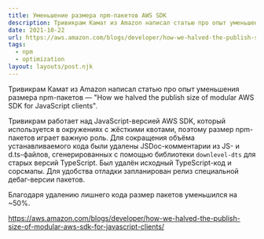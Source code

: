 ```yaml
---
title: Уменьшение размера npm-пакетов AWS SDK
description: Тривикрам Камат из Amazon написал статью про опыт уменьшения размера npm-пакетов
date: 2021-10-22
url: https://aws.amazon.com/blogs/developer/how-we-halved-the-publish-size-of-modular-aws-sdk-for-javascript-clients/
tags:
  - npm 
  - optimization
layout: layouts/post.njk
---
```

Тривикрам Камат из Amazon написал статью про опыт уменьшения размера npm-пакетов — "How we halved the publish size of modular AWS SDK for JavaScript clients".

Тривикрам работает над JavaScript-версией AWS SDK, который используется в окружениях с жёсткими квотами, поэтому размер npm-пакетов играет важную роль. Для сокращения объёма устанавливаемого кода были удалены JSDoc-комментарии из JS- и d.ts-файлов, сгенерированных с помощью библиотеки `downlevel-dts` для старых версий TypeScript. Был удалён исходный TypeScript-код и сорсмапы. Для удобства отладки запланирован релиз специальной дебаг-версии пакетов.

Благодаря удалению лишнего кода размер пакетов уменьшился на ~50%.

https://aws.amazon.com/blogs/developer/how-we-halved-the-publish-size-of-modular-aws-sdk-for-javascript-clients/
